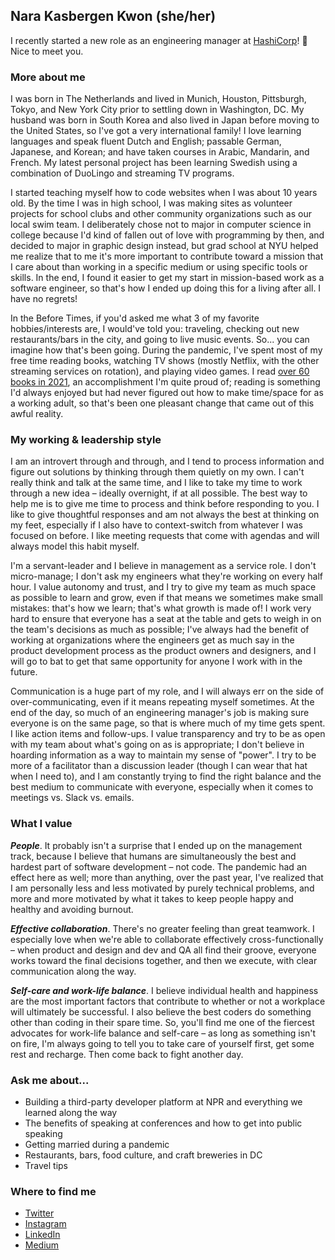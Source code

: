 ## Nara Kasbergen Kwon (she/her)

I recently started a new role as an engineering manager at [HashiCorp](https://www.hashicorp.com/)! 🎉 Nice to meet you.

### More about me

I was born in The Netherlands and lived in Munich, Houston, Pittsburgh, Tokyo, and New York City prior to settling down in Washington, DC. My husband was born in South Korea and also lived in Japan before moving to the United States, so I've got a very international family! I love learning languages and speak fluent Dutch and English; passable German, Japanese, and Korean; and have taken courses in Arabic, Mandarin, and French. My latest personal project has been learning Swedish using a combination of DuoLingo and streaming TV programs.

I started teaching myself how to code websites when I was about 10 years old. By the time I was in high school, I was making sites as volunteer projects for school clubs and other community organizations such as our local swim team. I deliberately chose not to major in computer science in college because I'd kind of fallen out of love with programming by then, and decided to major in graphic design instead, but grad school at NYU helped me realize that to me it's more important to contribute toward a mission that I care about than working in a specific medium or using specific tools or skills. In the end, I found it easier to get my start in mission-based work as a software engineer, so that's how I ended up doing this for a living after all. I have no regrets!

In the Before Times, if you'd asked me what 3 of my favorite hobbies/interests are, I would've told you: traveling, checking out new restaurants/bars in the city, and going to live music events. So... you can imagine how that's been going. During the pandemic, I've spent most of my free time reading books, watching TV shows (mostly Netflix, with the other streaming services on rotation), and playing video games. I read [over 60 books in 2021](https://www.goodreads.com/user/year_in_books/2021/6271228), an accomplishment I'm quite proud of; reading is something I'd always enjoyed but had never figured out how to make time/space for as a working adult, so that's been one pleasant change that came out of this awful reality.

### My working & leadership style

I am an introvert through and through, and I tend to process information and figure out solutions by thinking through them quietly on my own. I can't really think and talk at the same time, and I like to take my time to work through a new idea – ideally overnight, if at all possible. The best way to help me is to give me time to process and think before responding to you. I like to give thoughtful responses and am not always the best at thinking on my feet, especially if I also have to context-switch from whatever I was focused on before. I like meeting requests that come with agendas and will always model this habit myself.

I'm a servant-leader and I believe in management as a service role. I don't micro-manage; I don't ask my engineers what they're working on every half hour. I value autonomy and trust, and I try to give my team as much space as possible to learn and grow, even if that means we sometimes make small mistakes: that's how we learn; that's what growth is made of! I work very hard to ensure that everyone has a seat at the table and gets to weigh in on the team's decisions as much as possible; I've always had the benefit of working at organizations where the engineers get as much say in the product development process as the product owners and designers, and I will go to bat to get that same opportunity for anyone I work with in the future.

Communication is a huge part of my role, and I will always err on the side of over-communicating, even if it means repeating myself sometimes. At the end of the day, so much of an engineering manager's job is making sure everyone is on the same page, so that is where much of my time gets spent. I like action items and follow-ups. I value transparency and try to be as open with my team about what's going on as is appropriate; I don't believe in hoarding information as a way to maintain my sense of "power". I try to be more of a facilitator than a discussion leader (though I can wear that hat when I need to), and I am constantly trying to find the right balance and the best medium to communicate with everyone, especially when it comes to meetings vs. Slack vs. emails.

### What I value

_**People**_. It probably isn't a surprise that I ended up on the management track, because I believe that humans are simultaneously the best and hardest part of software development – not code. The pandemic had an effect here as well; more than anything, over the past year, I've realized that I am personally less and less motivated by purely technical problems, and more and more motivated by what it takes to keep people happy and healthy and avoiding burnout.

_**Effective collaboration**_. There's no greater feeling than great teamwork. I especially love when we're able to collaborate effectively cross-functionally – when product and design and dev and QA all find their groove, everyone works toward the final decisions together, and then we execute, with clear communication along the way.

_**Self-care and work-life balance**_. I believe individual health and happiness are the most important factors that contribute to whether or not a workplace will ultimately be successful. I also believe the best coders do something other than coding in their spare time. So, you'll find me one of the fiercest advocates for work-life balance and self-care – as long as something isn't on fire, I'm always going to tell you to take care of yourself first, get some rest and recharge. Then come back to fight another day.

### Ask me about...

- Building a third-party developer platform at NPR and everything we learned along the way
- The benefits of speaking at conferences and how to get into public speaking
- Getting married during a pandemic
- Restaurants, bars, food culture, and craft breweries in DC
- Travel tips

### Where to find me

- [Twitter](https://twitter.com/xiehan)
- [Instagram](https://instagram.com/xiehan)
- [LinkedIn](https://www.linkedin.com/in/narakasbergen/)
- [Medium](https://medium.com/@xiehan)
